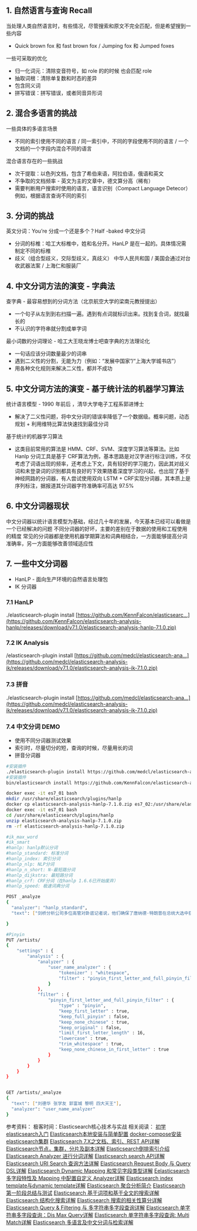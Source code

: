 
## 1. 自然语言与查询 Recall

当处理人类自然语言时，有些情况，尽管搜索和原文不完全匹配，但是希望搜到一些内容

 - Quick brown fox 和 fast brown fox / Jumping fox 和 Jumped foxes

一些可采取的优化

 - 归一化词元：清除变音符号，如 role 的的时候 也会匹配 role
 - 抽取词根：清除单复数和时态的差异
 - 包含同义词
 - 拼写错误：拼写错误，或者同音异形词
## 2. 混合多语言的挑战
一些具体的多语言场景
 - 不同的索引使用不同的语言 / 同一索引中，不同的字段使用不同的语言 / 一个文档的一个字段内混合不同的语言

混合语言存在的一些挑战

 - 次干提取：以色列文档，包含了希伯来语，阿拉伯语，俄语和英文
 - 不争取的文档频率 - 英文为主的文章中，德文算分高（稀有）
 - 需要判断用户搜索时使用的语言，语言识别（Compact Language Detecor）
例如，根据语言查询不同的索引

## 3. 分词的挑战
英文分词：You’re 分成一个还是多个？Half -baked
中文分词

 - 分词的标椎：哈工大标椎中，姓和名分开。HanLP 是在一起的。具体情况需制定不同的标椎
 - 歧义（组合型歧义，交际型歧义，真歧义）
中华人民共和国 / 美国会通过对台收武器法案 / 上海仁和服装厂

## 4. 中文分词方法的演变 - 字典法
查字典 - 最容易想到的分词方法（北京航空大学的梁南元教授提出）

 - 一个句子从左到到右扫描一遍。遇到有点词就标识出来。找到复合词，就找最长的
 - 不认识的字符串就分割成单字词

最小词数的分词理论 - 哈工大王晓龙博士吧查字典的方法理论化

 - 一句话应该分词数量最少的词串
 - 遇到二义性的分割，无能为力（例如：“发展中国家”/“上海大学城书店”）
 - 用各种文化规则来解决二义性，都并不成功
## 5. 中文分词方法的演变 - 基于统计法的机器学习算法
统计语言模型 - 1990 年前后 ，清华大学电子工程系郭进博士
 - 解决了二义性问题，将中文分词的错误率降低了一个数据级。概率问题，动态规划 + 利用维特比算法快速找到最佳分词

基于统计的机器学习算法

 - 这类目前常用的算法是 HMM、CRF、SVM、深度学习算法等算法。比如 Hanlp 分词工具是基于 CRF算法为例，基本思路是对汉字进行标注训练，不仅考虑了词语出现的频率，还考虑上下文，具有较好的学习能力，因此其对歧义词和未登录词的识别都具有良好的下效果随着深度学习的兴起，也出现了基于神经网路的分词器，有人尝试使用双向 LSTM + CRF实现分词器，其本质上是序列标注，据报道其分词器字符准确率可高达 97.5%
## 6. 中文分词器现状
中文分词器以统计语言模型为基础，经过几十年的发展，今天基本已经可以看做是一个已经解决的问题
不同分词器的好坏，主要的差别在于数据的使用和工程使用的精度
常见的分词器都是使用机器学期算法和词典相结合，一方面能够提高分词准确率，另一方面能够改善领域适应性

## 7. 一些中文分词器

 - HanLP - 面向生产环境的自然语言处理包
 - IK 分词器
### 7.1 HanLP
./elasticsearch-plugin install [https://github.com/KennFalcon/elasticsearc...](https://github.com/KennFalcon/elasticsearch-analysis-hanlp/releases/download/v7.1.0/elasticsearch-analysis-hanlp-7.1.0.zip)
### 7.2 IK Analysis
/elasticsearch-plugin install [https://github.com/medcl/elasticsearch-ana...](https://github.com/medcl/elasticsearch-analysis-ik/releases/download/v7.1.0/elasticsearch-analysis-ik-7.1.0.zip)
### 7.3 拼音
./elasticsearch-plugin install [https://github.com/medcl/elasticsearch-ana...](https://github.com/medcl/elasticsearch-analysis-ik/releases/download/v7.1.0/elasticsearch-analysis-ik-7.1.0.zip)

### 7.4 中文分词 DEMO

 - 使用不同分词器测试效果
 - 索引时，尽量切分的短，查询的时候，尽量用长的词
 - 拼音分词器

```bash
#安装插件
./elasticsearch-plugin install https://github.com/medcl/elasticsearch-analysis-ik/releases/download/v7.1.0/elasticsearch-analysis-ik-7.1.0.zip
#安装插件
bin/elasticsearch install https://github.com/KennFalcon/elasticsearch-analysis-hanlp/releases/download/v7.1.0/elasticsearch-analysis-hanlp-7.1.0.zip
```

```bash
docker exec -it es7_01 bash
mkdir /usr/share/elasticsearch/plugins/hanlp
docker cp elasticsearch-analysis-hanlp-7.1.0.zip es7_02:/usr/share/elasticsearch/plugins/hanlp
docker exec -it es7_01 bash
cd /usr/share/elasticsearch/plugins/hanlp
unzip elasticsearch-analysis-hanlp-7.1.0.zip 
rm -rf elasticsearch-analysis-hanlp-7.1.0.zip 
```

```bash
#ik_max_word
#ik_smart
#hanlp: hanlp默认分词
#hanlp_standard: 标准分词
#hanlp_index: 索引分词
#hanlp_nlp: NLP分词
#hanlp_n_short: N-最短路分词
#hanlp_dijkstra: 最短路分词
#hanlp_crf: CRF分词（在hanlp 1.6.6已开始废弃）
#hanlp_speed: 极速词典分词

POST _analyze
{
  "analyzer": "hanlp_standard",
  "text": ["剑桥分析公司多位高管对卧底记者说，他们确保了唐纳德·特朗普在总统大选中获胜"]

}     

#Pinyin
PUT /artists/
{
    "settings" : {
        "analysis" : {
            "analyzer" : {
                "user_name_analyzer" : {
                    "tokenizer" : "whitespace",
                    "filter" : "pinyin_first_letter_and_full_pinyin_filter"
                }
            },
            "filter" : {
                "pinyin_first_letter_and_full_pinyin_filter" : {
                    "type" : "pinyin",
                    "keep_first_letter" : true,
                    "keep_full_pinyin" : false,
                    "keep_none_chinese" : true,
                    "keep_original" : false,
                    "limit_first_letter_length" : 16,
                    "lowercase" : true,
                    "trim_whitespace" : true,
                    "keep_none_chinese_in_first_letter" : true
                }
            }
        }
    }
}


GET /artists/_analyze
{
  "text": ["刘德华 张学友 郭富城 黎明 四大天王"],
  "analyzer": "user_name_analyzer"
}
```
参考资料：
极客时间：Elasticsearch核心技术与实战
相关阅读：
[初学elasticsearch入门](https://blog.csdn.net/xixihahalelehehe/article/details/109380768)
[Elasticsearch本地安装与简单配置](https://blog.csdn.net/xixihahalelehehe/article/details/109385145)
[docker-compose安装elasticsearch集群](https://blog.csdn.net/xixihahalelehehe/article/details/109389780)
[Elasticsearch 7.X之文档、索引、REST API详解](https://blog.csdn.net/xixihahalelehehe/article/details/109406518)
[Elasticsearch节点，集群，分片及副本详解](https://blog.csdn.net/xixihahalelehehe/article/details/109406875)
[Elasticsearch倒排索引介绍](https://blog.csdn.net/xixihahalelehehe/article/details/109440345)
[Elasticsearch Analyzer 进行分词详解](https://blog.csdn.net/xixihahalelehehe/article/details/109447777)
[Elasticsearch search API详解](https://blog.csdn.net/xixihahalelehehe/article/details/109449425)
[Elasticsearch URI Search 查询方法详解](https://blog.csdn.net/xixihahalelehehe/article/details/109453253)
[Elasticsearch Request Body 与 Query DSL详解](https://blog.csdn.net/xixihahalelehehe/article/details/109458983)
[Elasticsearch Dynamic Mapping 和常见字段类型详解](https://blog.csdn.net/xixihahalelehehe/article/details/109463294)
[Eelasticsearch 多字段特性及 Mapping 中配置自定义 Analyzer详解](https://blog.csdn.net/xixihahalelehehe/article/details/109476672)
[Elasticsearch index template与dynamic template详解](https://blog.csdn.net/xixihahalelehehe/article/details/109595303)
[Elasticsearch 聚合分析简介](https://blog.csdn.net/xixihahalelehehe/article/details/109625376)
[Elasticsearch 第一阶段总结与测试](https://blog.csdn.net/xixihahalelehehe/article/details/109626903)
[Elasticsearch 基于词项和基于全文的搜索详解](https://blog.csdn.net/xixihahalelehehe/article/details/109669976)
[Elasticsearch 结构化搜索详解](https://blog.csdn.net/xixihahalelehehe/article/details/109674952)
[Elasticsearch 搜索的相关性算分详解](https://blog.csdn.net/xixihahalelehehe/article/details/109720759)
[Elasticsearch Query & Filtering 与 多字符串多字段查询详解](https://blog.csdn.net/xixihahalelehehe/article/details/109773574)
[Elasticsearch 单字符串多字段查询：Dis Max Query详解](https://blog.csdn.net/xixihahalelehehe/article/details/109774891)
[Elasticsearch 单字符串多字段查询: Multi Match详解](https://blog.csdn.net/xixihahalelehehe/article/details/109776199)
[Elasticsearch 多语言及中文分词与检索详解](https://blog.csdn.net/xixihahalelehehe/article/details/109778074)
